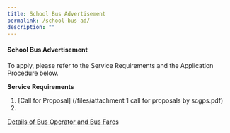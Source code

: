 ```yaml
---
title: School Bus Advertisement
permalink: /school-bus-ad/
description: ""
---
```

#### School Bus Advertisement

To apply, please refer to the Service Requirements and the Application Procedure below.

**Service Requirements**
1. [Call for Proposal] (/files/attachment 1 call for proposals by scgps.pdf)
2. 

[Details of Bus Operator and Bus Fares](/files/scgps-school-bus-services.pdf)